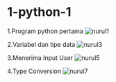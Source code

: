 # 1-python-1
1.Program python pertama
![nurul1](https://user-images.githubusercontent.com/93032281/140612752-ce8c0bd7-bc24-4eef-8351-88da8737330a.jpg)

2.Variabel dan tipe data
![nurul3](https://user-images.githubusercontent.com/93032281/140612821-d5c13e71-e6ff-417a-9085-33e349263e2d.jpg)

3.Menerima Input User
![nurul5](https://user-images.githubusercontent.com/93032281/140612902-a1810475-a99d-477b-81d3-dab37516e9bb.jpg)

4.Type Conversion
![nurul7](https://user-images.githubusercontent.com/93032281/140612931-b2cf5645-df74-48d0-8200-32e02d2e551d.jpg)




